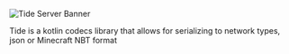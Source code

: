![Tide Server Banner](https://github.com/user-attachments/assets/a6cc4eb0-3b6b-486b-8e08-d49c51f791d3)

Tide is a kotlin codecs library that allows for serializing to network types, json or Minecraft NBT format

